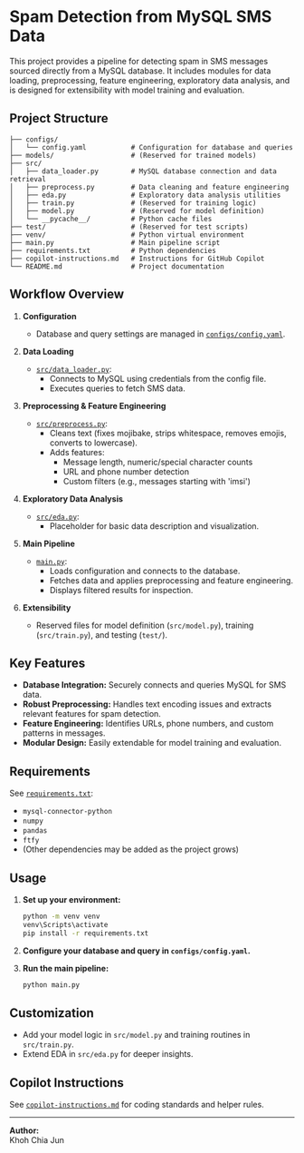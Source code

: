 # Spam Detection from MySQL SMS Data

This project provides a pipeline for detecting spam in SMS messages sourced directly from a MySQL database. It includes modules for data loading, preprocessing, feature engineering, exploratory data analysis, and is designed for extensibility with model training and evaluation.

## Project Structure

```
├── configs/
│   └── config.yaml           # Configuration for database and queries
├── models/                   # (Reserved for trained models)
├── src/
│   ├── data_loader.py        # MySQL database connection and data retrieval
│   ├── preprocess.py         # Data cleaning and feature engineering
│   ├── eda.py                # Exploratory data analysis utilities
│   ├── train.py              # (Reserved for training logic)
│   ├── model.py              # (Reserved for model definition)
│   └── __pycache__/          # Python cache files
├── test/                     # (Reserved for test scripts)
├── venv/                     # Python virtual environment
├── main.py                   # Main pipeline script
├── requirements.txt          # Python dependencies
├── copilot-instructions.md   # Instructions for GitHub Copilot
└── README.md                 # Project documentation
```

## Workflow Overview

1. **Configuration**  
   - Database and query settings are managed in [`configs/config.yaml`](configs/config.yaml).

2. **Data Loading**  
   - [`src/data_loader.py`](src/data_loader.py):  
     - Connects to MySQL using credentials from the config file.
     - Executes queries to fetch SMS data.

3. **Preprocessing & Feature Engineering**  
   - [`src/preprocess.py`](src/preprocess.py):  
     - Cleans text (fixes mojibake, strips whitespace, removes emojis, converts to lowercase).
     - Adds features:
       - Message length, numeric/special character counts
       - URL and phone number detection
       - Custom filters (e.g., messages starting with 'imsi')

4. **Exploratory Data Analysis**  
   - [`src/eda.py`](src/eda.py):  
     - Placeholder for basic data description and visualization.

5. **Main Pipeline**  
   - [`main.py`](main.py):  
     - Loads configuration and connects to the database.
     - Fetches data and applies preprocessing and feature engineering.
     - Displays filtered results for inspection.

6. **Extensibility**  
   - Reserved files for model definition (`src/model.py`), training (`src/train.py`), and testing (`test/`).

## Key Features

- **Database Integration:** Securely connects and queries MySQL for SMS data.
- **Robust Preprocessing:** Handles text encoding issues and extracts relevant features for spam detection.
- **Feature Engineering:** Identifies URLs, phone numbers, and custom patterns in messages.
- **Modular Design:** Easily extendable for model training and evaluation.

## Requirements

See [`requirements.txt`](requirements.txt):

- `mysql-connector-python`
- `numpy`
- `pandas`
- `ftfy`
- (Other dependencies may be added as the project grows)

## Usage

1. **Set up your environment:**
   ```sh
   python -m venv venv
   venv\Scripts\activate
   pip install -r requirements.txt
   ```

2. **Configure your database and query in `configs/config.yaml`.**

3. **Run the main pipeline:**
   ```sh
   python main.py
   ```

## Customization

- Add your model logic in `src/model.py` and training routines in `src/train.py`.
- Extend EDA in `src/eda.py` for deeper insights.

## Copilot Instructions

See [`copilot-instructions.md`](copilot-instructions.md) for coding standards and helper rules.

---

**Author:**  
Khoh Chia Jun